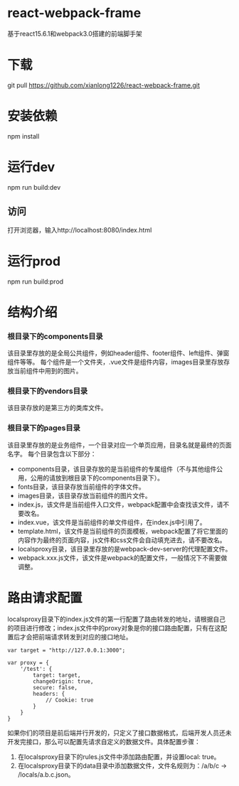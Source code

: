# react-webpack-frame
基于react15.6.1和webpack3.0搭建的前端脚手架

# 下载
git pull https://github.com/xianlong1226/react-webpack-frame.git

# 安装依赖
npm install

# 运行dev
npm run build:dev

## 访问
打开浏览器，输入http://localhost:8080/index.html

# 运行prod
npm run build:prod

# 结构介绍

### 根目录下的components目录
该目录里存放的是全局公共组件，例如header组件、footer组件、left组件、弹窗组件等等。
每个组件是一个文件夹，.vue文件是组件内容，images目录里存放存放当前组件中用到的图片。

### 根目录下的vendors目录
该目录存放的是第三方的类库文件。

### 根目录下的pages目录
该目录里存放的是业务组件，一个目录对应一个单页应用，目录名就是最终的页面名字。
每个目录包含以下部分：
* components目录，该目录存放的是当前组件的专属组件（不与其他组件公用，公用的请放到根目录下的components目录下）。
* fonts目录，该目录存放当前组件的字体文件。
* images目录，该目录存放当前组件的图片文件。
* index.js，该文件是当前组件入口文件，webpack配置中会查找该文件，请不要改名。
* index.vue，该文件是当前组件的单文件组件，在index.js中引用了。
* template.html，该文件是当前组件的页面模板，webpack配置了将它里面的内容作为最终的页面内容，js文件和css文件会自动填充进去，请不要改名。
* localsproxy目录，该目录里存放的是webpack-dev-server的代理配置文件。
* webpack.xxx.js文件，该文件是webpack的配置文件，一般情况下不需要做调整。

# 路由请求配置
localsproxy目录下的index.js文件的第一行配置了路由转发的地址，请根据自己的项目进行修改；index.js文件中的proxy对象是你的接口路由配置，只有在这配置后才会把前端请求转发到对应的接口地址。
```
var target = "http://127.0.0.1:3000";

var proxy = {
	'/test': {
		target: target,
		changeOrigin: true,
		secure: false,
		headers: {
			// Cookie: true
		}
	}
}
```
如果你们的项目是前后端并行开发的，只定义了接口数据格式，后端开发人员还未开发完接口，那么可以配置先请求自定义的数据文件。具体配置步骤：
1. 在localsproxy目录下的rules.js文件中添加路由配置，并设置local: true。
2. 在localsproxy目录下的data目录中添加数据文件，文件名规则为：/a/b/c -> /locals/a.b.c.json。
